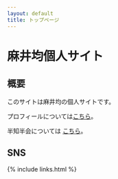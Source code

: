 ```yaml
---
layout: default
title: トップページ
---
```


# 麻井均個人サイト

## 概要

このサイトは麻井均の個人サイトです。

プロフィールについては[こちら](./about)。

半知半会については [こちら](https://half-create.org)。

## SNS

{% include links.html %}
